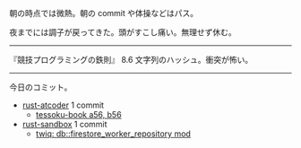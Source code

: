 朝の時点では微熱。朝の commit や体操などはパス。

夜までには調子が戻ってきた。頭がすこし痛い。無理せず休む。

---

『競技プログラミングの鉄則』 8.6 文字列のハッシュ。衝突が怖い。

---

今日のコミット。

- [rust-atcoder](https://github.com/bouzuya/rust-atcoder) 1 commit
  - [tessoku-book a56, b56](https://github.com/bouzuya/rust-atcoder/commit/27a3e225089452b4683de7a70fc17649590fe49c)
- [rust-sandbox](https://github.com/bouzuya/rust-sandbox) 1 commit
  - [twiq: db::firestore_worker_repository mod](https://github.com/bouzuya/rust-sandbox/commit/f442667844c749b9d76bf11ddc532043dd0bff9d)
